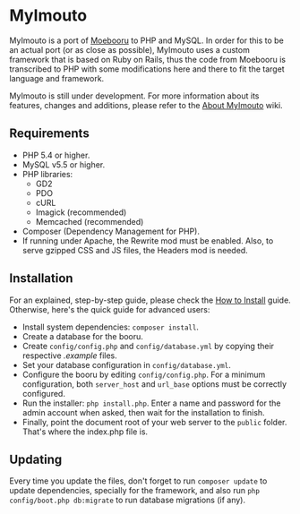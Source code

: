 # MyImouto

MyImouto is a port of [Moebooru](https://github.com/moebooru/moebooru) to PHP and MySQL. In order for this to be an actual port (or as close as possible), MyImouto uses a custom framework that is based on Ruby on Rails, thus the code from Moebooru is transcribed to PHP with some modifications here and there to fit the target language and framework.

MyImouto is still under development. For more information about its features, changes and additions, please refer to the [About MyImouto](https://github.com/myimouto/myimouto/wiki/About-MyImouto) wiki.


## Requirements

  * PHP 5.4 or higher.
  * MySQL v5.5 or higher.
  * PHP libraries:
    * GD2
    * PDO
    * cURL
    * Imagick (recommended)
    * Memcached (recommended)
  * Composer (Dependency Management for PHP).
  * If running under Apache, the Rewrite mod must be enabled. Also, to serve gzipped CSS and JS files, the Headers mod is needed.


## Installation

For an explained, step-by-step guide, please check the [How to Install](https://github.com/myimouto/myimouto/wiki/How-to-install) guide. Otherwise, here's the quick guide for advanced users:

  * Install system dependencies: `composer install`.
  * Create a database for the booru.
  * Create `config/config.php` and `config/database.yml` by copying their respective _.example_ files.
  * Set your database configuration in `config/database.yml`.
  * Configure the booru by editing `config/config.php`. For a minimum configuration, both `server_host` and `url_base` options must be correctly configured.
  * Run the installer: `php install.php`. Enter a name and password for the admin account when asked, then wait for the installation to finish.
  * Finally, point the document root of your web server to the `public` folder. That's where the index.php file is.


## Updating

Every time you update the files, don't forget to run `composer update` to update dependencies, specially for the framework, and also run `php config/boot.php db:migrate` to run database migrations (if any).
